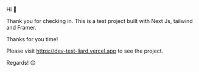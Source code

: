 Hi 👋 

Thank you for checking in. This is a test project built with Next Js, tailwind and Framer. 

Thanks for you time! 

Please visit https://dev-test-liard.vercel.app to see the project.  

Regards! 😊 


